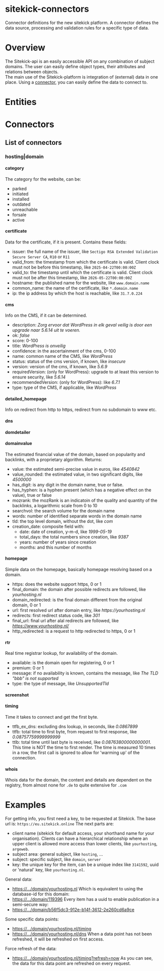 # sitekick-connectors

Connector definitions for the new sitekick platform. A connector defines the data source, processing and validation
rules for a specific type of data.

# Overview

The Sitekick-api is an easily accessible API on any combination of subject domains. The user can easily define object
types, their attributes and relations between objects.  
The main use of the Sitekick-platform is integration of (external) data in one place. Using a [connector](#connectors),
you can easily define the data to connect to.

# Entities

# Connectors

## List of connectors

### hosting|domain

#### category

The category for the website, can be:

* parked
* initiated
* installed
* outdated
* unreachable
* forsale
* active

#### certificate

Data for the certificate, if it is present. Contains these fields:

* issuer: the full name of the issuer, like `Sectigo RSA Extended Validation Secure Server CA`, `R10` or `R11`
* valid_from: the timestamp from which the certificate is valid. Client clock must not be before this timestamp, like
  `2025-04-22T00:00:00Z`
* valid_to: the timestamp until which the certificate is valid. Client clock must not be after this timestamp, like
  `2026-05-22T00:00:00Z`
* hostname: the published name for the website, like `www.domain.name`
* common_name: the name of the certificate, like `*.domain.name`
* ip: the ip address by which the host is reachable, like `31.7.0.224`

#### cms

Info on the CMS, if it can be determined.

* description: _Zorg ervoor dat WordPress in elk geval veilig is door een upgrade naar 5.6.14 uit te voeren._
* ok: _false_
* score: 0-100
* title: _WordPress is onveilig_
* confidence: in the ascertainment of the cms, 0-100
* name: common name of the CMS, like _WordPress_
* status: status of the cms version, if known, like _insecure_
* version: version of the cms, if known, like _5.6.9_
* requiredVersion: (only for WordPress): upgrade to at least this version to ensure security, like _5.6.14_
* recommendedVersion: (only for WordPress): like _6.7.1_
* type: type of the CMS, if applicable, like _WordPress_

#### detailed_homepage

Info on redirect from http to https, redirect from no subdomain to www etc.

#### dns

#### domdetailer

#### domainvalue
The estimated financial value of the domain, based on popularity and backlinks, with a proprietary algorithm. Returns:
* value: the estimated semi-precise value in euros, like _4540842_
* value_rounded: the estimated value, in two significant digits, like _4500000_
* has_digit: is any digit in the domain name, true or false.
* has_hyphen: is a hyphen present (which has a negative effect on the value), true or false
* mozrank: the mozRank is an indicatoin of the quality and quantity of the backlinks, a logarithmic scale from 0 to 10
* searchvol: the search volume for the domain name
* words: number of identified separate words in the domain name
* tld: the top level domain, without the dot, like _com_
* creation_date: composite field with:
  * date: date of creation, y-m-d, like _1999-05-19_
  * total_days: the total numbers since creation, like _9387_
  * years: number of years since creation
  * months: and this number of months

#### homepage

Simple data on the homepage, basically homepage resolving based on a domain.

* https: does the website support https, 0 or 1
* final_domain: the domain after possible redirects are followed, like _yourhosting.nl_
* domain_redirected: is the final domain different from the original domain, 0 or 1
* url: first resolved url after domain entry, like _https://yourhosting.nl_
* redirects: first redirect status code, like _301_
* final_url: final url after alal redirects are followed, like _https://www.yourhosting.nl/_
* http_redirected: is a request to http redirected to https, 0 or 1

#### rtr

Real time registrar lookup, for availability of the domain.

* available: is the domain open for registering, 0 or 1
* premium: 0 or 1
* message: if no availability is known, contains the message, like _The TLD "bbb" is not supported_
* type: the type of message, like _UnsupportedTld_

#### screenshot

#### timing

Time it takes to connect and get the first byte.

* ttfb_ex_dns: excluding dns lookup, in seconds, like _0.0867899_
* ttfb: total time to first byte, from request to first response, like _0.08757759999999999_
* ttlb: total time until last byte is received, like _0.08763800000000001_. This time is NOT the time to first render.
  The time is measured 10 times in a row, the first call is ignored to allow for 'warming up' of the connection.

#### whois

Whois data for the domain, the content and details are dependent on the registry, from almost none for `.de` to quite
extensive for `.com`

# Examples

For getting info, you first need a key, to be requested at Sitekick.
The base url is: `https://eu.sitekick.online`
The next parts are:

* client name (sitekick for default access, your shorthand name for your organisation). Clients can have a hierarchical
  relationship where an upper client is allowed more access than lower clients, like `yourhosting`, `argeweb`.
* subject area: general subject, like `hosting`, ...
* subject: specific subject, like `domain`, `server`
* key: the unique key for the item, can be a unique index like `3141592`, uuid or 'natural' key, like `yourhosting.nl`.

General data:
* [https://.../domain/yourhosting.nl](https://eu.sitekick.online/yourhosting/hosting/domain/yourhosting.nl)
Which is equivalent to using the database-id for this domain:
* [https://.../domain/119396](https://eu.sitekick.online/yourhosting/hosting/domain/119396)
Every item has a uuid to enable publication in a semi-secure way:
* [https://.../domain/b56f5dc3-912e-b14f-3612-2e260cd6a9ce](https://eu.sitekick.online/yourhosting/hosting/domain/b56f5dc3-912e-b14f-3612-2e260cd6a9ce)

Some specific data points:
* [https://.../domain/yourhosting.nl/timing](https://eu.sitekick.online/yourhosting/hosting/domain/yourhosting.nl/timing)
* [https://.../domain/yourhosting.nl/dns](https://eu.sitekick.online/yourhosting/hosting/domain/yourhosting.nl/dns)
When a data point has not been refreshed, it will be refreshed on first access.

Force refresh of the data:
* [https://.../domain/yourhosting.nl/timing?refresh=now](https://eu.sitekick.online/yourhosting/hosting/domain/yourhosting.nl/timing?refresh=now)
As you can see, the data for this data point are refreshed on every request.
